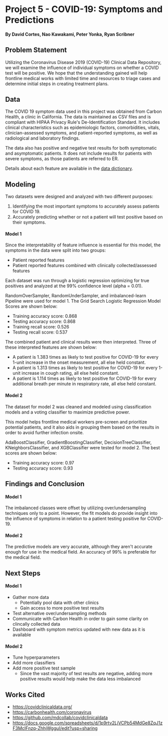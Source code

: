 # Project 5 - COVID-19: Symptoms and Predictions

#### By David Cortes, Nao Kawakami, Peter Yonka, Ryan Scribner

## Problem Statement

Utilizing the Coronavirus Disease 2019 (COVID-19) Clinical Data Repository, we will examine the influence of individual symptoms on whether a COVID test will be positive. We hope that the understanding gained will help frontline medical works with limited time and resources to triage cases and determine initial steps in creating treatment plans.

## Data

The COVID 19 symptom data used in this project was obtained from Carbon Health, a clinic in California. The data is maintained as CSV files and is compliant with HIPAA Privacy Rule's De-Identification Standard. It includes clinical characteristics such as epidemiologic factors, comorbidities, vitals, clinician-assessed symptoms, and patient-reported symptoms, as well as radiological and laboratory findings.

The data also has positive and negative test results for both symptomatic and asymptomatic patients. It does not include results for patients with severe symptoms, as those patients are referred to ER.

Details about each feature are available in the [data dictionary](https://docs.google.com/spreadsheets/d/1p9rtv2LjVCPb54MdGe8ZqJ1zF3McIFnzq-ZhhjWgguI/edit?usp=sharing).

## Modeling

Two datasets were designed and analyzed with two different purposes:
1. Identifying the most important symptoms to accurately assess patients for COVID 19.
2. Accurately predicting whether or not a patient will test positive based on their symptoms.

#### Model 1

Since the interpretability of feature influence is essential for this model, the symptoms in the data were split into two groups:
- Patient reported features
- Patient reported features combined with clinically collected/assessed features

Each dataset was run through a logistic regression optimizing for true positives and analyzed at the 99% confidence level (alpha = 0.01).

RandomOverSampler, RandomUnderSampler, and imbalanced-learn Pipeline were used for model 1. The Grid Search Logistic Regression Model Scores are shown below:
- Training accuracy score: 0.868
- Testing accuracy score: 0.868
- Training recall score: 0.526
- Testing recall score: 0.537

The combined patient and clinical results were then interpreted. Three of these interpreted features are shown below:
- A patient is 1.383 times as likely to test positive for COVID-19 for every 1-unit increase in the onset measurement, all else held constant.
- A patient is 1.313 times as likely to test positive for COVID-19 for every 1-unit increase in cough rating, all else held constant.
- A patient is 1.114 times as likely to test positive for COVID-19 for every additional breath per minute in respiratory rate, all else held constant.

#### Model 2

The dataset for model 2 was cleaned and modeled using classification models and a voting classifier to maximize predictive power.

This model helps frontline medical workers pre-screen and prioritize potential patients, and it also aids in grouping them based on the results in order to avoid further infection onsite.

AdaBoostClassifier, GradientBoostingClassifier, DecisionTreeClassifier, KNeighborsClassifier, and XGBClassifier were tested for model 2. The best scores are shown below:
- Training accuracy score: 0.97
- Testing accuracy score: 0.93

## Findings and Conclusion

#### Model 1
The imbalanced classes were offset by utilizing over/undersampling techniques only to a point. However, the fit models do provide insight into the influence of symptoms in relation to a patient testing positive for COVID-19.

#### Model 2
The predictive models are very accurate, although they aren't accurate enough for use in the medical field. An accuracy of 99% is preferable for the medical field.

## Next Steps

#### Model 1
- Gather more data
    - Potentially pool data with other clinics
    - Gain access to more positive test results
- Test alternative over/undersampling methods
- Communicate with Carbon Health in order to gain some clarity on clincally collected data
- Dashboard with symptom metrics updated with new data as it is available

#### Model 2
- Tune hyperparameters
- Add more classifiers
- Add more positive test sample
    - Since the vast majority of test results are negative, adding more positive results would help make the data less imbalanced

## Works Cited

- https://covidclinicaldata.org/
- https://carbonhealth.com/coronavirus
- https://github.com/mdcollab/covidclinicaldata
- https://docs.google.com/spreadsheets/d/1p9rtv2LjVCPb54MdGe8ZqJ1zF3McIFnzq-ZhhjWgguI/edit?usp=sharing
